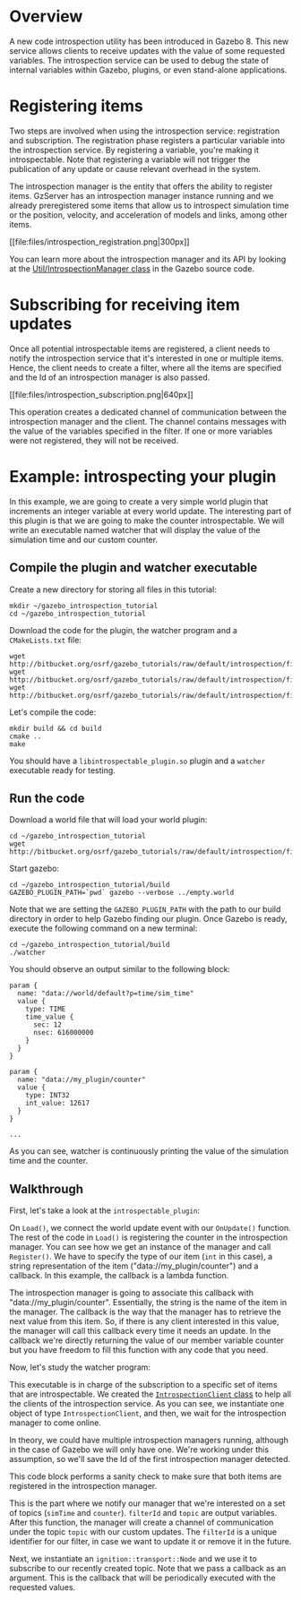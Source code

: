 # Overview

A new code introspection utility has been introduced in Gazebo 8. This new
service allows clients to receive updates with the value of some requested
variables. The introspection service can be used to debug the state of internal
variables within Gazebo, plugins, or even stand-alone applications.

# Registering items

Two steps are involved when using the introspection service: registration and subscription. The registration phase registers a particular variable into the
introspection service. By registering a variable, you're making it
introspectable. Note that registering a variable will not trigger the
publication of any update or cause relevant overhead in the system.

The introspection manager is the entity that offers the ability to register
items. GzServer has an introspection manager instance running and we already
preregistered some items that allow us to introspect simulation time or the
position, velocity, and acceleration of models and links, among other items.

[[file:files/introspection_registration.png|300px]]

You can learn more about the introspection manager and its API by looking at the
[Util/IntrospectionManager class](http://osrf-distributions.s3.amazonaws.com/gazebo/api/dev/classgazebo_1_1util_1_1IntrospectionManager.html) in the Gazebo source code.

# Subscribing for receiving item updates

Once all potential introspectable items are registered, a client needs to
notify the introspection service that it's interested in one or multiple items.
Hence, the client needs to create a filter, where all the items are specified
and the Id of an introspection manager is also passed.

[[file:files/introspection_subscription.png|640px]]

This operation creates a dedicated channel of communication
between the introspection manager and the client. The channel contains
messages with the value of the variables specified in the filter.
If one or more variables were not registered, they will not be received.

# Example: introspecting your plugin

In this example, we are going to create a very simple world plugin that
increments an integer variable at every world update. The interesting part of
this plugin is that we are going to make the counter introspectable. We will
write an executable named watcher that will display the value of the simulation
time and our custom counter.


## Compile the plugin and watcher executable

Create a new directory for storing all files in this tutorial:

~~~
mkdir ~/gazebo_introspection_tutorial
cd ~/gazebo_introspection_tutorial
~~~

Download the code for the plugin, the watcher program and a `CMakeLists.txt` file:

~~~
wget http://bitbucket.org/osrf/gazebo_tutorials/raw/default/introspection/files/introspectable_plugin.cc
wget http://bitbucket.org/osrf/gazebo_tutorials/raw/default/introspection/files/watcher.cc
wget http://bitbucket.org/osrf/gazebo_tutorials/raw/default/introspection/files/CMakeLists.txt
~~~

Let's compile the code:

~~~
mkdir build && cd build
cmake ..
make
~~~

You should have a `libintrospectable_plugin.so` plugin and a `watcher` executable
ready for testing.

## Run the code

Download a world file that will load your world plugin:

~~~
cd ~/gazebo_introspection_tutorial
wget http://bitbucket.org/osrf/gazebo_tutorials/raw/default/introspection/files/empty.world
~~~

Start gazebo:

~~~
cd ~/gazebo_introspection_tutorial/build
GAZEBO_PLUGIN_PATH=`pwd` gazebo --verbose ../empty.world
~~~

Note that we are setting the `GAZEBO_PLUGIN_PATH` with the path to our build
directory in order to help Gazebo finding our plugin. Once Gazebo is ready,
execute the following command on a new terminal:

~~~
cd ~/gazebo_introspection_tutorial/build
./watcher
~~~

You should observe an output similar to the following block:

~~~
param {
  name: "data://world/default?p=time/sim_time"
  value {
    type: TIME
    time_value {
      sec: 12
      nsec: 616000000
    }
  }
}

param {
  name: "data://my_plugin/counter"
  value {
    type: INT32
    int_value: 12617
  }
}

...
~~~

As you can see, watcher is continuously printing the value of the simulation
time and the counter.

## Walkthrough

First, let's take a look at the `introspectable_plugin`:

<include src='http://bitbucket.org/osrf/gazebo_tutorials/raw/default/introspection/files/introspectable_plugin.cc' />

On `Load()`, we connect the world update event with our `OnUpdate()` function.
The rest of the code in `Load()` is registering the counter in the
introspection manager. You can see how we get an instance of the manager and
call `Register()`. We have to specify the type of our item (`int` in this case), a
string representation of the item ("data://my_plugin/counter") and a callback.
In this example, the callback is a lambda function.

The introspection manager is going to associate this callback with
"data://my_plugin/counter". Essentially, the string is the name of the item in
the manager. The callback is the way that the manager has to retrieve the next
value from this item. So, if there is any client interested in this value, the
manager will call this callback every time it needs an update. In the callback
we're directly returning the value of our member variable counter but you have
freedom to fill this function with any code that you need.

Now, let's study the watcher program:

<include from='/  \/\/ Use the introspection service/' to='/      std::chrono::seconds\(2\)\);/' src="http://bitbucket.org/osrf/gazebo_tutorials/raw/default/introspection/files/watcher.cc"/>

This executable is in charge of the subscription to a specific set of items that
are introspectable. We created the [`IntrospectionClient` class](http://osrf-distributions.s3.amazonaws.com/gazebo/api/dev/classgazebo_1_1util_1_1IntrospectionClient.html) to help all the
clients of the introspection service. As you can see, we instantiate one object
of type `IntrospectionClient`, and then, we wait for the introspection manager to
come online.

<include from='/  \/\/ Pick up the first manager/' to='/managerIds.begin\(\);/' src="http://bitbucket.org/osrf/gazebo_tutorials/raw/default/introspection/files/watcher.cc"/>

In theory, we could have multiple introspection managers running, although in
the case of Gazebo we will only have one. We're working under this assumption,
so we'll save the Id of the first introspection manager detected.

<include from='/  std::string simTime/' to='/  \/\/ The variables to watch are registerd with the manager/' src="http://bitbucket.org/osrf/gazebo_tutorials/raw/default/introspection/files/watcher.cc"/>

This code block performs a sanity check to make sure that both items are
registered in the introspection manager.

<include from='/  \/\/ Create a filter for watching the items/' to='/waitForShutdown\(\);/' src="http://bitbucket.org/osrf/gazebo_tutorials/raw/default/introspection/files/watcher.cc"/>

This is the part where we notify our manager that we're interested on a set of
topics (`simTime` and `counter`). `filterId` and `topic` are output variables. After
this function, the manager will create a channel of communication under the
topic `topic` with our custom updates. The `filterId` is a unique identifier for
our filter, in case we want to update it or remove it in the future.

Next, we instantiate an `ignition::transport::Node` and we use it to subscribe to
our recently created topic. Note that we pass a callback as an argument. This is
the callback that will be periodically executed with the requested values.

